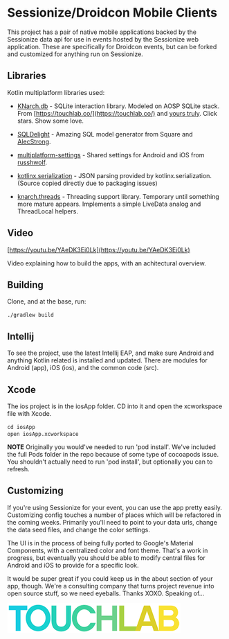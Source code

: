 # Sessionize/Droidcon Mobile Clients

This project has a pair of native mobile applications backed by the Sessionize data api for use in 
events hosted by the Sessionize web application. These are specifically for Droidcon events, but can 
be forked and customized for anything run on Sessionize.

## Libraries

Kotlin multiplatform libraries used:

* [KNarch.db](https://github.com/touchlab/knarch.db) - SQLite interaction library. Modeled on AOSP SQLite stack. From 
[https://touchlab.co/](https://touchlab.co/) and [yours truly](https://github.com/kpgalligan). Click stars.
Show some love.

* [SQLDelight](https://github.com/square/sqldelight) - Amazing SQL model generator from Square and 
[AlecStrong](https://github.com/AlecStrong).

* [multiplatform-settings](https://github.com/russhwolf/multiplatform-settings) - Shared settings for Android and iOS from
[russhwolf](https://github.com/russhwolf).

* [kotlinx.serialization](https://github.com/Kotlin/kotlinx.serialization/) - JSON parsing provided by kotlinx.serialization.
(Source copied directly due to packaging issues)

* [knarch.threads](https://github.com/touchlab/knarch.threads/) - Threading support library. Temporary until something 
more mature appears. Implements a simple LiveData analog and ThreadLocal helpers. 

## Video

[https://youtu.be/YAeDK3Ei0Lk](https://youtu.be/YAeDK3Ei0Lk)

Video explaining how to build the apps, with an achitectural overview.

## Building

Clone, and at the base, run:

```
./gradlew build
```

## Intellij

To see the project, use the latest Intellij EAP, and make sure Android and anything Kotlin related is installed and updated.
There are modules for Android (app), iOS (ios), and the common code (src).

## Xcode

The ios project is in the iosApp folder. CD into it and open the xcworkspace file with Xcode.

```
cd iosApp
open iosApp.xcworkspace
```

**NOTE** Originally you would've needed to run 'pod install'. We've included the full Pods folder in the repo because of some type of cocoapods issue. You shouldn't actually need to run 'pod install', but optionally you can to refresh.

## Customizing

If you're using Sessionize for your event, you can use the app pretty easily. Customizing config touches a number of places
which will be refactored in the coming weeks. Primarily you'll need to point to your data urls, change the data seed files, and
change the color settings.

The UI is in the process of being fully ported to Google's Material Components, with a centralized color and font theme. That's 
a work in progress, but eventually you should be able to modify central files for Android and iOS to provide for a specific look.

It would be super great if you could keep us in the about section of your app, though. We're a consulting company that turns 
project revenue into open source stuff, so we need eyeballs. Thanks XOXO. Speaking of...

[![Touchlab Logo](tlsmall.png "Touchlab Logo")](https://touchlab.co)
